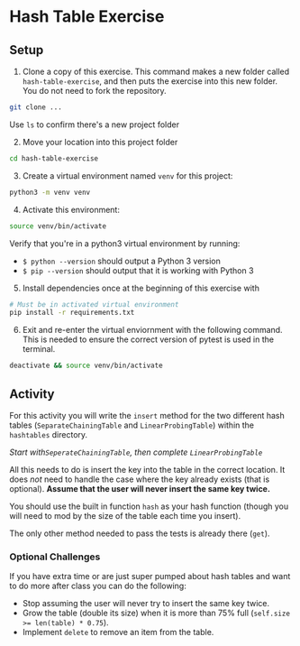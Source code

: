 # Hash Table Exercise #

## Setup ##

1. Clone a copy of this exercise. This command makes a new folder called `hash-table-exercise`, and then puts the exercise into this new folder. You do not need to fork the repository.

```bash
git clone ...
```

Use `ls` to confirm there's a new project folder

2. Move your location into this project folder

```bash
cd hash-table-exercise
```

3. Create a virtual environment named `venv` for this project:

```bash
python3 -m venv venv
```

4. Activate this environment:

```bash
source venv/bin/activate
```

Verify that you're in a python3 virtual environment by running:

- `$ python --version` should output a Python 3 version
- `$ pip --version` should output that it is working with Python 3

5. Install dependencies once at the beginning of this exercise with

```bash
# Must be in activated virtual environment
pip install -r requirements.txt
```

6. Exit and re-enter the virtual enviornment with the following command. This is needed to ensure the correct version of pytest is used in the terminal.

```bash
deactivate && source venv/bin/activate
```

## Activity ##

For this activity you will write the `insert` method for the two different hash tables (`SeparateChainingTable` and `LinearProbingTable`) within the `hashtables` directory.

*Start with`SeperateChainingTable`, then complete `LinearProbingTable`*

All this needs to do is insert the key into the table in the correct location.  It does _not_ need to handle the case where the key already exists (that is optional).  **Assume that the user will never insert the same key twice.**

You should use the built in function `hash` as your hash function (though you will need to mod by the size of the table each time you insert).

The only other method needed to pass the tests is already there (`get`).

### Optional Challenges ###

If you have extra time or are just super pumped about hash tables and want to do more after class you can do the following:

* Stop assuming the user will never try to insert the same key twice.
* Grow the table (double its size) when it is more than 75% full (`self.size >= len(table) * 0.75`).
* Implement `delete` to remove an item from the table.
